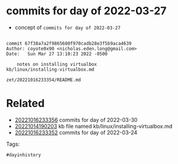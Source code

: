 # commits for day of 2022-03-27

- concept of `commits for day of 2022-03-27`

```

commit 67f38a7a2f9865680f970cadb28e3f5b9aca4639
Author: coyote0x90 <nicholas.eden.long@gmail.com>
Date:   Sun Mar 27 13:10:23 2022 -0500

    notes on installing virtualbox
kb/linux/installing-virtualbox.md
```

` zet/20221016233354/README.md `

# Related

- [20221016233356](/zet/20221016233356/README.md) commits for day of 2022-03-30
- [20221014190203](/zet/20221014190203/README.md) kb file named kb/linux/installing-virtualbox.md
- [20221016233352](/zet/20221016233352/README.md) commits for day of 2022-03-24

Tags:

    #dayinhistory
